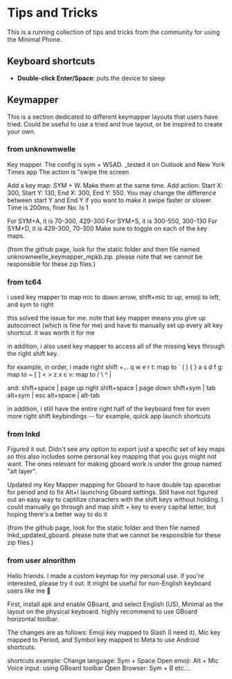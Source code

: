 # Tips and Tricks

This is a running collection of tips and tricks from the community for using the Minimal Phone.

## Keyboard shortcuts

- **Double-click Enter/Space**: puts the device to sleep

## Keymapper
This is a section dedicated to different keymapper layouts that users have tried. Could be useful to use a tried and true layout, or be inspired to create your own.

### from unknownwelle
Key mapper. The config is sym + WSAD. _tested it on Outlook and New York Times app
The action is "swipe the screen

Add a key map: SYM + W. Make them at the same time. 
Add action:  Start  X: 300, Start Y: 130, End X: 300, End Y: 550. You may change the difference between start Y and End Y if you want to make it swipe faster or slower. 
Time is 200ms, finer No. Is 1

For SYM+A, it is 70-300, 429-300
For SYM+S, it is 300-550, 300-130
For SYM+D, it is 429-300, 70-300
Make sure to toggle on each of the key maps.

(from the github page, look for the static folder and then file named unknownwelle_keymapper_mpkb.zip. please note that we cannot be responsible for these zip files.)

### from tc64
i used key mapper to map mic to down arrow, shift+mic to up, emoji to left, and sym to right

this solved the issue for me. note that key mapper means you give up autocorrect (which is fine for me) and have to manually set up every alt key shortcut. it was worth it for me

in addition, i also used key mapper to access all of the missing keys through the right shift key.

for example, in order, i made right shift +...
q w e r t: map to ` ( ) { }
a s d f g: map to ~ [ ] < >
z x c v: map to / \ ^ |

and:
shift+space | page up
right shift+space | page down
shift+sym | tab
alt+sym | esc
alt+space | alt-tab

in addition, i still have the entire right half of the keyboard free for even more right shift keybindings -- for example, quick app launch shortcuts 

### from lnkd
Figured it out. Didn't see any option to export just a specific set of key maps so this also includes some personal key mapping that you guys might not want. The ones relevant for making gboard work is under the group named "alt layer".

Updated my Key Mapper mapping for Gboard to have double tap spacebar for period and to fix Alt+I launching Gboard settings. Still have not figured out an easy way to captilize characters with the shift keys without holding. I could manually go through and map shift + key to every capital letter, but hoping there's a better way to do it

(from the github page, look for the static folder and then file named lnkd_updated_gboard. please note that we cannot be responsible for these zip files.)

### from user alnorithm
Hello friends.
I made a custom keymap for my personal use. if you're interested, please try it out.
It might be useful for non-English keyboard users like me 🙂

First, install apk and enable GBoard,
and select English (US), Minimal as the layout on the physical keyboard.
highly recommend to use GBoard horizontal toolbar.

The changes are as follows:
Emoji key mapped to Slash (I need it), Mic key mapped to Period, and Symbol key mapped to Meta to use Android shortcuts.

shortcuts example:
Change language: Sym + Space
Open emoji: Alt + Mic
Voice input: using GBoard toolbar
Open Browser: Sym + B
etc....